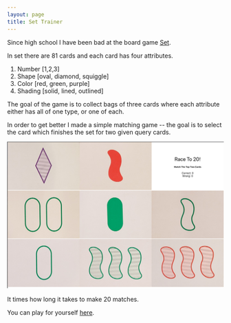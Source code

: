 ```yaml
---
layout: page
title: Set Trainer
---
```


Since high school I have been bad at the board game [Set](https://en.wikipedia.org/wiki/Set_(card_game)).

In set there are 81 cards and each card has four attributes.

1. Number [1,2,3]
2. Shape [oval, diamond, squiggle]
3. Color [red, green, purple]
4. Shading [solid, lined, outlined]

The goal of the game is to collect bags of three cards where each attribute either has all of one type, or one of each.

In order to get better I made a simple matching game -- the goal is to select the card which finishes the set for two given query cards.

![Screen Shot](/assets/2020_05_03/screen_shot.png)

It times how long it takes to make 20 matches.

You can play for yourself [here](https://lilleswing.github.io/set-trainer/).
